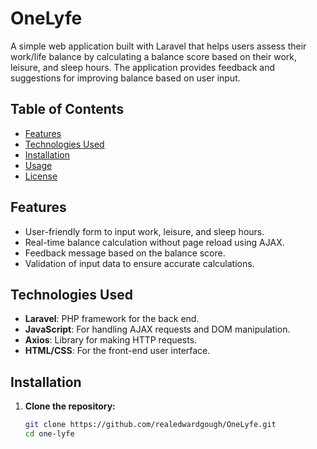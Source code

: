 # OneLyfe

A simple web application built with Laravel that helps users assess their work/life balance by calculating a balance score based on their work, leisure, and sleep hours. The application provides feedback and suggestions for improving balance based on user input.

## Table of Contents
- [Features](#features)
- [Technologies Used](#technologies-used)
- [Installation](#installation)
- [Usage](#usage)
- [License](#license)

## Features
- User-friendly form to input work, leisure, and sleep hours.
- Real-time balance calculation without page reload using AJAX.
- Feedback message based on the balance score.
- Validation of input data to ensure accurate calculations.

## Technologies Used
- **Laravel**: PHP framework for the back end.
- **JavaScript**: For handling AJAX requests and DOM manipulation.
- **Axios**: Library for making HTTP requests.
- **HTML/CSS**: For the front-end user interface.

## Installation

1. **Clone the repository:**
   ```bash
   git clone https://github.com/realedwardgough/OneLyfe.git
   cd one-lyfe
